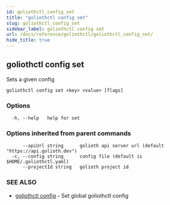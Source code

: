 ```yaml
---
id: goliothctl_config_set
title: "goliothctl config set"
slug: goliothctl_config_set
sidebar_label: goliothctl config set
url: /docs/reference/goliothctl/goliothctl_config_set/
hide_title: true
---
```

## goliothctl config set

Sets a given config

```
goliothctl config set <key> <value> [flags]
```

### Options

```
  -h, --help   help for set
```

### Options inherited from parent commands

```
      --apiUrl string      golioth api server url (default "https://api.golioth.dev")
  -c, --config string      config file (default is $HOME/.goliothctl.yaml)
      --projectId string   golioth project id
```

### SEE ALSO

* [goliothctl config](/docs/reference/goliothctl/goliothctl_config/)	 - Set global goliothctl config

